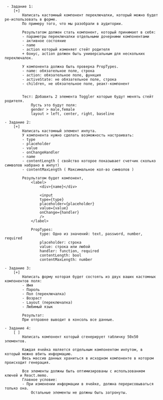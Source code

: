 	 - Задание 1:
        [+]
            Написать кастомный компонент переключалки, который можно будет ре-использовать в форме.
            По примеру того, что мы разобрали в аудитории.

            Результатом должен стать компонент, который принимает в себя:
            - параметры переключалки отдельными дочерними компонентами
            - активное состояние
            - name
            - action который изменяет стейт родителя
            + бонус, action должен быть универсальным для нескольких переключалок.

            У компонента должна быть проверка PropTypes.
            - name: обязательное поле, строка
            - action: обязательное поле, функция
            - activeState: не обязательное поле, строка
            - children, не обязательное поле, реакт-компонент


            Тест: Добавить 2 элемента Toggler которые будут менять стейт родителя.
                Пусть это будут поля:
                gender > male,female
                layout > left, center, right, baseline

    - Задание 2:
        [+]
            Написать кастомный элемент инпута.
            У компонента нужно сделать возможность настраивать:
            - type
            - placeholder
            - value
            - onChangeHandler
            - name
            - contentLength ( свойство которое показывает счетчик сколько символов набрано в инпут)
            - contentMaxLength ( Максимальное кол-во символов )

            Результатом будет компонент,
                <label>
                    <div>{name}</div>

                    <input
                    type={type}
                    placeholder={placeholder}
                    value={value}
                    onChange={handler}
                    />
                </label>

                PropTypes:
                    type: Одно из значений: text, password, number, required
                    placeholder: строка
                    value: строка или любой
                    handler: function, required
                    contentLength: bool
                    contentMaxLength: number

    - Задание 3:
        [+]
            Написать форму которая будет состоять из двух ваших кастомных компонентов поля:
            - Имя
            - Пароль
            - Пол (переключалка)
            - Возраст
            - Layout (переключалка)
            - Любимый язык

            Результат:
            При отправке выводит в консоль все данные.

    - Задание 4:
        [ ]
            Написать компонент который сгенерирует табличку 50х50 элементов.

            Каждая ячейка является отдельным компонентом инпутом, в который можно вбить информацию.
            Весь массив данных храниться в исходном компоненте в котором происходит генерация.

            Все элементы должны быть оптимизированы с использованием ключей и React.memo.
            Главное условие:
            - При изменении информации в ячейке, должна перерисовываться только она.
                Остальные элементы не должны быть затронуты.

